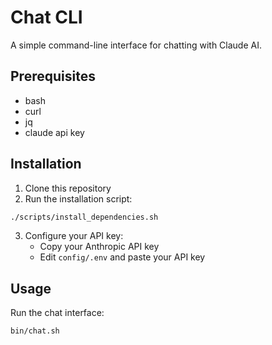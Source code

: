 # Chat CLI

A simple command-line interface for chatting with Claude AI.

## Prerequisites

- bash
- curl
- jq
- claude api key

## Installation

1. Clone this repository
2. Run the installation script:

```bash
./scripts/install_dependencies.sh
```
3. Configure your API key:
   - Copy your Anthropic API key
   - Edit `config/.env` and paste your API key

## Usage

Run the chat interface:

```bash
bin/chat.sh
```
